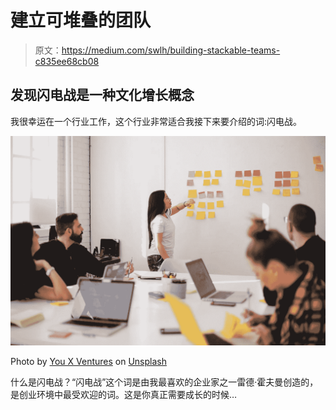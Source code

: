 # 建立可堆叠的团队

> 原文：<https://medium.com/swlh/building-stackable-teams-c835ee68cb08>

## 发现闪电战是一种文化增长概念

我很幸运在一个行业工作，这个行业非常适合我接下来要介绍的词:闪电战。

![](img/2b78624a1cdb493ea3d21c18bd599ef2.png)

Photo by [You X Ventures](https://unsplash.com/@youxventures?utm_source=unsplash&utm_medium=referral&utm_content=creditCopyText) on [Unsplash](https://unsplash.com/search/photos/teamwork?utm_source=unsplash&utm_medium=referral&utm_content=creditCopyText)

什么是闪电战？“闪电战”这个词是由我最喜欢的企业家之一雷德·霍夫曼创造的，是创业环境中最受欢迎的词。这是你真正需要成长的时候…